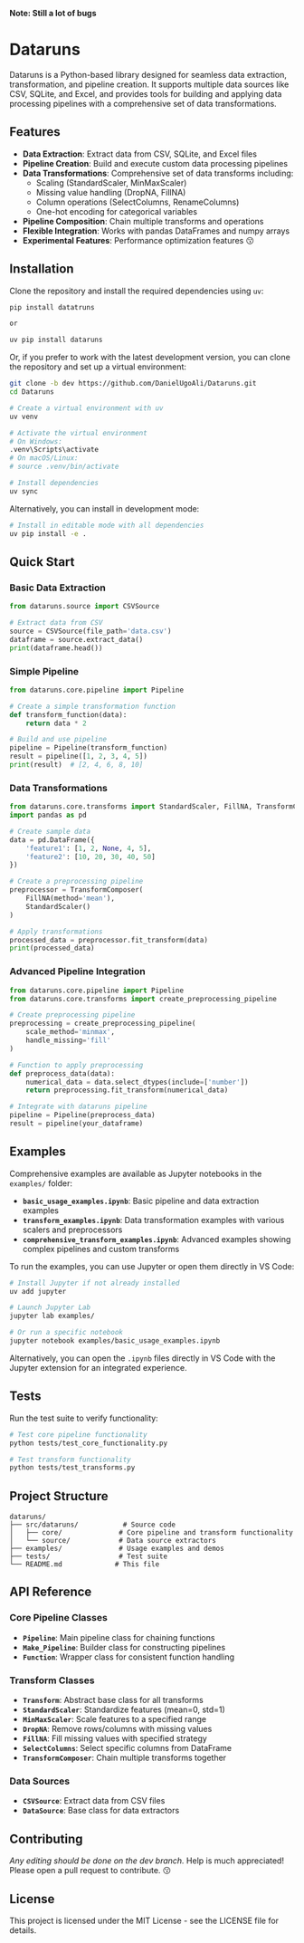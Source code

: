 **Note: Still a lot of bugs**
# Dataruns

Dataruns is a Python-based library designed for seamless data extraction, transformation, and pipeline creation. It supports multiple data sources like CSV, SQLite, and Excel, and provides tools for building and applying data processing pipelines with a comprehensive set of data transformations.

## Features

- **Data Extraction**: Extract data from CSV, SQLite, and Excel files
- **Pipeline Creation**: Build and execute custom data processing pipelines
- **Data Transformations**: Comprehensive set of data transforms including:
  - Scaling (StandardScaler, MinMaxScaler)
  - Missing value handling (DropNA, FillNA)  
  - Column operations (SelectColumns, RenameColumns)
  - One-hot encoding for categorical variables
- **Pipeline Composition**: Chain multiple transforms and operations
- **Flexible Integration**: Works with pandas DataFrames and numpy arrays
- **Experimental Features**: Performance optimization features 😗

## Installation

Clone the repository and install the required dependencies using `uv`:

```bash
pip install datatruns

or 

uv pip install dataruns
```

Or, if you prefer to work with the latest development version, you can clone the repository and set up a virtual environment:

```bash
git clone -b dev https://github.com/DanielUgoAli/Dataruns.git
cd Dataruns

# Create a virtual environment with uv
uv venv

# Activate the virtual environment
# On Windows:
.venv\Scripts\activate
# On macOS/Linux:
# source .venv/bin/activate

# Install dependencies
uv sync
```

Alternatively, you can install in development mode:

```bash
# Install in editable mode with all dependencies
uv pip install -e .
```

## Quick Start

### Basic Data Extraction

```python
from dataruns.source import CSVSource

# Extract data from CSV
source = CSVSource(file_path='data.csv')
dataframe = source.extract_data()
print(dataframe.head())
```

### Simple Pipeline

```python
from dataruns.core.pipeline import Pipeline

# Create a simple transformation function
def transform_function(data):
    return data * 2

# Build and use pipeline
pipeline = Pipeline(transform_function)
result = pipeline([1, 2, 3, 4, 5])
print(result)  # [2, 4, 6, 8, 10]
```

### Data Transformations

```python
from dataruns.core.transforms import StandardScaler, FillNA, TransformComposer
import pandas as pd

# Create sample data
data = pd.DataFrame({
    'feature1': [1, 2, None, 4, 5],
    'feature2': [10, 20, 30, 40, 50]
})

# Create a preprocessing pipeline
preprocessor = TransformComposer(
    FillNA(method='mean'),
    StandardScaler()
)

# Apply transformations
processed_data = preprocessor.fit_transform(data)
print(processed_data)
```

### Advanced Pipeline Integration

```python
from dataruns.core.pipeline import Pipeline
from dataruns.core.transforms import create_preprocessing_pipeline

# Create preprocessing pipeline
preprocessing = create_preprocessing_pipeline(
    scale_method='minmax',
    handle_missing='fill'
)

# Function to apply preprocessing
def preprocess_data(data):
    numerical_data = data.select_dtypes(include=['number'])
    return preprocessing.fit_transform(numerical_data)

# Integrate with dataruns pipeline
pipeline = Pipeline(preprocess_data)
result = pipeline(your_dataframe)
```

## Examples

Comprehensive examples are available as Jupyter notebooks in the `examples/` folder:

- **`basic_usage_examples.ipynb`**: Basic pipeline and data extraction examples
- **`transform_examples.ipynb`**: Data transformation examples with various scalers and preprocessors
- **`comprehensive_transform_examples.ipynb`**: Advanced examples showing complex pipelines and custom transforms

To run the examples, you can use Jupyter or open them directly in VS Code:

```bash
# Install Jupyter if not already installed
uv add jupyter

# Launch Jupyter Lab
jupyter lab examples/

# Or run a specific notebook
jupyter notebook examples/basic_usage_examples.ipynb
```

Alternatively, you can open the `.ipynb` files directly in VS Code with the Jupyter extension for an integrated experience.

## Tests

Run the test suite to verify functionality:

```bash
# Test core pipeline functionality
python tests/test_core_functionality.py

# Test transform functionality
python tests/test_transforms.py
```

## Project Structure

```plaintext
dataruns/
├── src/dataruns/           # Source code
│   ├── core/              # Core pipeline and transform functionality
│   └── source/            # Data source extractors
├── examples/              # Usage examples and demos
├── tests/                 # Test suite
└── README.md             # This file
```

## API Reference

### Core Pipeline Classes

- **`Pipeline`**: Main pipeline class for chaining functions
- **`Make_Pipeline`**: Builder class for constructing pipelines
- **`Function`**: Wrapper class for consistent function handling

### Transform Classes

- **`Transform`**: Abstract base class for all transforms
- **`StandardScaler`**: Standardize features (mean=0, std=1)
- **`MinMaxScaler`**: Scale features to a specified range
- **`DropNA`**: Remove rows/columns with missing values
- **`FillNA`**: Fill missing values with specified strategy
- **`SelectColumns`**: Select specific columns from DataFrame
- **`TransformComposer`**: Chain multiple transforms together

### Data Sources

- **`CSVSource`**: Extract data from CSV files
- **`DataSource`**: Base class for data extractors

## Contributing

*Any editing should be done on the dev branch.*
Help is much appreciated! Please open a pull request to contribute. 😗

## License

This project is licensed under the MIT License - see the LICENSE file for details.
